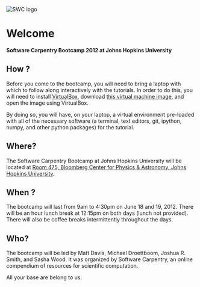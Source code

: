 ![SWC logo](http://software-carpentry.org/software-carpentry-logo-285x58.png "SWC logo")

# Welcome

**Software Carpentry Bootcamp 2012 at Johns Hopkins University**

## How ?

Before you come to the bootcamp, you will need to bring a laptop with which to follow along interactively with the tutorials. In order to do this, you will need to install [VirtualBox](https://www.virtualbox.org/), download 
[this virtual machine image](https://s3.amazonaws.com/SWC_JHU2012/swc_jhu2012_r03.ova), and open the image using VirtualBox.

By doing so, you will have, on your laptop, a virtual environment pre-loaded with all of the necessary software (a terminal, text editors, git, ipython, numpy, and other python packages) for the tutorial. 

## Where?

The Software Carpentry Bootcamp at Johns Hopkins University will be located
at [Room 475, Bloomberg Center for Physics & Astronomy, Johns Hopkins University](http://goo.gl/maps/YUHI).    

## When ?

The bootcamp will last from 9am to 4:30pm on June 18 and 19, 2012. There
will be an hour lunch break at 12:15pm on both days (lunch not provided). There will also be coffee breaks intermittently throughout the days.

## Who?

The bootcamp will be led by Matt Davis, Michael Droettboom, Joshua R. Smith, and Sasha Wood. It was organized by Software Carpentry, an online
compendium of resources for scientific computation.

All your base are belong to us.
